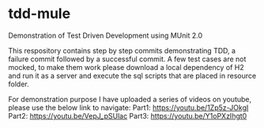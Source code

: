 # tdd-mule
Demonstration of Test Driven Development using MUnit 2.0

This respository contains step by step commits demonstrating TDD, a failure commit followed by a successful commit.
A few test cases are not mocked, to make them work please download a local dependency of H2 and run it as a server and execute the sql scripts that are placed in resource folder.

For demonstration purpose I have uploaded a series of videos on youtube, please use the below link to navigate:
Part1: https://youtu.be/1Zp5z-JOkgI
Part2: https://youtu.be/VepJ_pSUlac
Part3: https://youtu.be/Y1oPXzIhgt0
